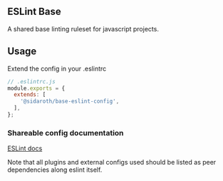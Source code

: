 ## ESLint Base
A shared base linting ruleset for javascript projects.

## Usage
Extend the config in your .eslintrc 
```javascript
// .eslintrc.js
module.exports = {
  extends: [
    '@sidaroth/base-eslint-config',
  ],
};
```

### Shareable config documentation
[ESLint docs](https://eslint.org/docs/developer-guide/shareable-configs) 

Note that all plugins and external configs used should be listed as peer dependencies along eslint itself.